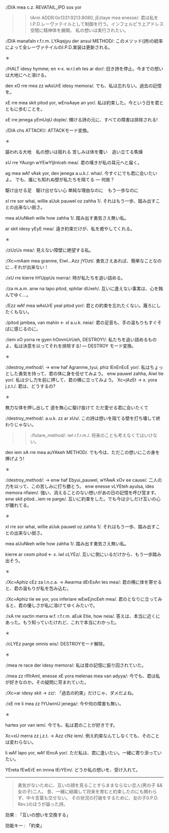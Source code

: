 :/DIA mea c.z. REVATAIL_IPD sos yor
>> tArm ADDR:0x1331:9213:8080; jEztaye mea enesse/:
君は私をI.P.D.レーヴァテイルとして制御を行う。インフェルピラ上アドレス空間に精神体を展開。
私の想いは実行されたい。

:/DIA manafaln r.f.r.m. LYAqejyu der ansul METHOD/:
このメソッド(詩)の統率によって全レーヴァテイルのI.P.D.実装は更新される。

＊

:/HALT idesy hymme; en <-x. w.r.l.eh tes ar dor/:
旧き詩を停止。今までの想いは大地にへと溶ける。

den xO rre mea zz wAsUrE idesy memora/.
でも、私は忘れない。過去の記憶を。

xE rre mea skit pitod yor, wEnsAaye an yor/.
私は約束した。今という日を君とともに歩むことを。

xE rre jenega yEmUqU dople/.
輝ける詩の元に、すべての障害は排除される!

:/DIA chs ATTACK!/:
ATTACKモード変換。

＊

謳われる大地　私の想いは揺れる
苦しみは体を覆い　追い立てる焦燥

xU rre YAurgn wYEwYIjInIceh mea/.
君の嘆きが私の耳元へと届く。

ag mea wAf vAsk yor, den jenega a.u.k./. whai/.
今すぐにでも君に会いたいよ。
でも、誰にも知れぬ壁が私たちを隔てる ― 何故？

駆け出せる足　駆け出せない心
単純な理由なのに　もう一歩なのに

xI rre sor whai, willie aUuk pauwel oz zahha 1/.
それはもう一歩、踏み出すことの出来ない弱さ。

mea aUuNkeh wille how zahha 1/.
踏み出す勇気さえ無い私。

ar skit idesy yEyE mea/.
遠き約束だけが、私を癒やしてくれる。

＊

:/zUzUx mea/:
見えない障壁に絶望する私。

:/Xc=mAam mea granme, Eiwl...Azz jYOzt/.
勇気さえあれば、簡単なことなのに...それが出来ない！

:/xU rre kierre hYUppUs merra/:
時が私たちを追い詰める。

:/za m.a.m. anw na lapo pitod, sphilar dUxeh/.
互いに逢えない事実は、心を蝕んでゆく...。

:/Ezz wAf mea wAsUrE yeal pitod yor/:
君との約束を忘れたくない。蔑ろにしたくもない。

:/pitod jambea, van mahin <- xI a.u.k. neia/:
君の足音も、手の温もりもすぐそばに感じるのに。

:/iem xO yorra re gyen hOmmUrUeh, DESTROY!/:
私たちを追い詰めるものよ、私は決意を以ってそれを排除する!
― DESTROY モード変換。

＊

:/destroy_method/: ->
enw haf Agranme_tyui, phiz lEnEnEcE yor/.
私はちょっとした勇気を持って、君の体に身を任せてみよう。
enw pauwel zahha, Aiwl tie yor/.
私は少し力を前に押して、君の横に立ってみよう。
Xc=jAzEt -> x. yora j.z.t./.
君は、どうするの?

＊

無力な体を押し出して 道を無心に駆け抜けて
ただ愛せる君に会いたくて

:/destroy_method/: a.u.k. zz ar xUv/.
この詩は想いを隔てる壁を打ち壊して終わりじゃない。

>> :/futare_method/: iwl r.f.r.m./.
将来のことも考えなくてはいけない。

den iem xA rre mea auYAkeh METHOD/.
でも今は、ただこの想いにこの身を捧げよう!

＊

:/destroy_method/: ->
enw haf Ebyui_pauwel, wYAwA xOv ee cause/.
二人の力を以って、この苦しみに打ち勝とう。
enw enesse vLYEteh ayulsa, ides memora rifaien/.
強い、消えることのない想いがあの日の記憶を呼び覚ます。
enw skit pitod...iem re parge/.
互いに約束をした。でも今は少しだけ互いの心が離れてる。

＊

xI rre sor whai, willie aUuk pauwel oz zahha 1/.
それはもう一歩、踏み出すことの出来ない弱さ。

mea aUuNkeh wille how zahha 1/.
踏み出す勇気さえ無い私。

kierre ar cexm pitod <- x. iwl cLYEz/.
互いに側にいるだけから、もう一歩踏み出そう。

＊

:/Xc=Aphiz cEz za l.n.c.a. -> Awarma dErEsAn tes mea/:
君の横に体を寄せると、君の温もりが私を包み込む。

:/Xc=Aphiz tie ee yor, yos inferiare wEwEjncEeh mea/.
君のとなりに立ってみると、君の優しさが私に溶けてゆくみたいで。

:/xA rre xactin merra w.f. r.f.r.m. aEuk Etie, how neia/.
答えは、本当に近くにあった。もう知っていたけれど、これで本当にわかった。

＊

:/cLYEz parge omnis wis/:
DESTROYモード解除。

＊

:/mea re race der idesy memora/:
私は昔の記憶に振り回されていた。

:/mea zz rIfIrAmI, enesse xE yora melenas mea van adyya/:
今でも、君は私が好きなのか。その疑問に苛まれていた。

:/Xc=ar idesy skit -> zz/:
「過去の約束」だけじゃ、ダメだよね。

:/xE rre li mea zz fYUwrnU jenega/:
今や何の障害も無い。

＊

hartes yor van iem/.
今でも、私は君のことが好きです。

Xc=xU merra zz j.z.t. -> Azz cNz iem/.
例え約束なんてしなくても、そのことは変わらない。

li wAf lapo yor, wAf lEncA yor/.
ただ私は、君に逢いたい。一緒に寄り添っていたい。

YEreta fEwErE en innna tErYEm/.
どうか私の想いを、受け入れて。

----

> 勇気がないために、互いの顔を見ることすらままならない恋人(男の子 && 女の子)二人。
> 昔、一緒に結婚して将来を育むと約束したのにも関わらず、中々言葉も交せない。
> その状況の打破をするために、女の子(I.P.D. Rev.)のほうが謳った詩。

効果
: 「互いの想いを交換する」

効能キー
: 「約束」

